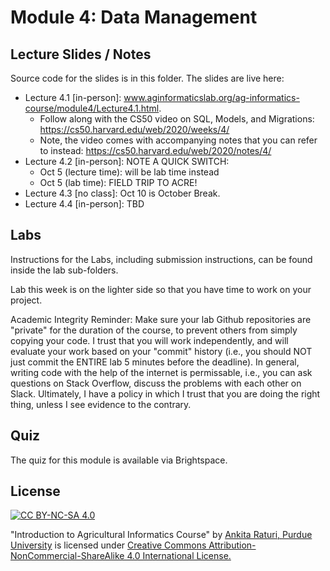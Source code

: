 # Module 4: Data Management

## Lecture Slides / Notes

Source code for the slides is in this folder. The slides are live here:

- Lecture 4.1 [in-person]: www.aginformaticslab.org/ag-informatics-course/module4/Lecture4.1.html.
  - Follow along with the CS50 video on SQL, Models, and Migrations: https://cs50.harvard.edu/web/2020/weeks/4/
  - Note, the video comes with accompanying notes that you can refer to instead: https://cs50.harvard.edu/web/2020/notes/4/
- Lecture 4.2 [in-person]: NOTE A QUICK SWITCH:
  - Oct 5 (lecture time): will be lab time instead
  - Oct 5 (lab time): FIELD TRIP TO ACRE!
- Lecture 4.3 [no class]: Oct 10 is October Break.
- Lecture 4.4 [in-person]: TBD

<!-- - watch this video to learn more about how a research farm in the UK, Rothamstead Research uses a range of tools, from github to FarmOS to manage their agricultural research proejcts and data: https://www.youtube.com/watch?v=pa32Ll3DPj8 -->
 
## Labs

Instructions for the Labs, including submission instructions, can be found inside the lab sub-folders.

Lab this week is on the lighter side so that you have time to work on your project.

Academic Integrity Reminder: Make sure your lab Github repositories are "private" for the duration of the course, to prevent others from simply copying your code. I trust that you will work independently, and will evaluate your work based on your "commit" history (i.e., you should NOT just commit the ENTIRE lab 5 minutes before the deadline). In general, writing code with the help of the internet is permissable, i.e., you can ask questions on Stack Overflow, discuss the problems with each other on Slack. Ultimately, I have a policy in which I trust that you are doing the right thing, unless I see evidence to the contrary.


## Quiz

The quiz for this module is available via Brightspace. 

## License
[![CC BY-NC-SA 4.0][cc-by-nc-sa-shield]][cc-by-nc-sa]

<!-- This work is licensed under a
[Creative Commons Attribution-NonCommercial-ShareAlike 4.0 International License][cc-by-nc-sa].

[![CC BY-NC-SA 4.0][cc-by-nc-sa-image]][cc-by-nc-sa] -->

[cc-by-nc-sa]: http://creativecommons.org/licenses/by-nc-sa/4.0/
[cc-by-nc-sa-image]: https://licensebuttons.net/l/by-nc-sa/4.0/88x31.png
[cc-by-nc-sa-shield]: https://img.shields.io/badge/License-CC%20BY--NC--SA%204.0-lightgrey.svg

  "Introduction to Agricultural Informatics Course" by [Ankita Raturi, Purdue University](https://github.com/ag-informatics/ag-informatics-course) is licensed under [Creative Commons Attribution-NonCommercial-ShareAlike 4.0 International License.](http://creativecommons.org/licenses/by-nc-sa/4.0/)
